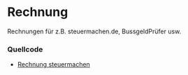 # Rechnung
Rechnungen für z.B. steuermachen.de, BussgeldPrüfer usw.

### Quellcode
- [Rechnung steuermachen](https://github.com/gbklegal/rechnung/tree/steuermachen)
